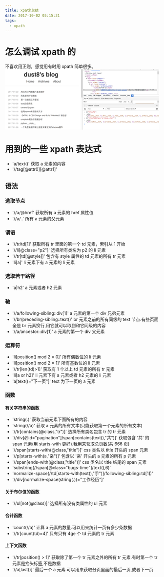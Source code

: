 ```yaml
---
title: xpath总结
date: 2017-10-02 05:15:31
tags:
  - xpath
---
```


# 怎么调试 xpath 的

不喜欢用正则，感觉用有时用 xpath 简单很多。  
![](/assert/2017-10-02.png)

# 用到的一些 xpath 表达式

- 'a/text()' 获取 a 元素的内容
- '//tag[@attr0][@attr1]'

## 语法

### 选取节点

- '//a/@href' 获取所有 a 元素的 href 属性值
- '//a/..' 所有 a 元素的父元素

### 谓语

- '//tr/td[1]' 获取所有 tr 里面的第一个 td 元素，索引从 1 开始
- '//li[@class="p2"]' 选择所有类名为 p2 的 li 元素
- '//tr[td[@style]]' 包含有 style 属性的 td 元素的所有 tr 元素
- 'li[a]' li 元素下有 a 元素的 li 元素

### 选取若干路径

- 'a|h2' a 元素或者 h2 元素

### 轴

- '//a/following-sibling::div[1]' a 元素的第一个 div 兄弟元素
- '//br/preceding-sibling::text()' br 元素之前的所有同级的 text 节点.有些页面全是 br 元素换行,用它就可以取到和它同级的内容
- '//a/ancestor::div[1]' a 元素的第一个 div 父元素

### 运算符

- 'li[position() mod 2 = 0]' 所有偶数位的 li 元素
- 'li[position() mod 2 = 1]' 所有基数位的 li 元素
- '//tr[len(td)>1]' 获取有 1 个以上 td 元素的所有 tr 元素
- 'li[a or h2]' li 元素下有 a 元素或者 h2 元素的 li 元素
- 'a[text()="下一页"]' text 为下一页的 a 元素

### 函数

#### 有关字符串的函数

- 'string(.)' 获取当前元素下面所有的内容
- 'string(//a)' 获取 a 元素的所有文本(只能获取第一个元素的所有文本)
- '//tr[contains(@class,"tr")]' 选择所有类名包含 tr 的 tr 元素
- '//div[@id="pagination"]/span[contains(text(),"共")]' 获取包含 '共' 的 span 元素(用 starts-with 更好).我用来获取总页数(共 666 页)
- '//span[starts-with(@class,"title")]' css 类名以 title 开头的 span 元素
- '//p[starts-with(a,"亲")]' 包含以 '亲' 开头的 a 元素的所有 p 元素
- '//span[ends-with(@class,"title")]' css 类名以 title 结尾的 span 元素
- 'substring(//span[@class="bugs-time"]/text(),6)'
- 'normalize-space(//td[starts-with(text(),"手")]/following-sibling::td[1])'
- '//div[normalize-space(string(.))="工作经历"]'

#### 关于布尔值的函数

- '//ul[not(@class)]' 选择所有没有类属性的 ul 元素

#### 合计函数

- 'count(//a)' 计算 a 元素的数量.可以用来统计一页有多少条数据
- '//tr[count(td)=4]' 只有只有 4ge 个 td 元素的 tr 元素

#### 上下文函数

- '//tr[position() > 1]' 获取除了第一个 tr 元素之外的所有 tr 元素.有时第一个 tr 元素是抬头标签,不是数据
- '//a[last()]' 最后一个 a 元素.可以用来获取分页里面的最后一页,或者下一页
